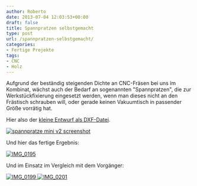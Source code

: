 ```yaml
---
author: Roberto
date: 2013-07-04 12:03:53+00:00
draft: false
title: Spannpratzen selbstgemacht
type: post
url: /spannpratzen-selbstgemacht/
categories:
- Fertige Projekte
tags:
- CNC
- Holz
---
```


Aufgrund der beständig steigenden Dichte an CNC-Fräsen bei uns im Kombinat, wächst auch der Bedarf an sogenannten "Spannpratzen", die zur Werkstückfixierung eingesetzt werden, wenn man dieses nicht an den Frästisch schrauben will, oder gerade keinen Vakuumtisch in passender Größe vorrätig hat.<!-- more -->

Hier also der [kleine Entwurf als DXF-Datei](/wp-content/uploads/2013/06/spannpratze-mini-v2.dxf).

[![spannpratze mini v2 screenshot](/wp-content/uploads/2013/06/spannpratze-mini-v2-screenshot-229x300.png)
](/wp-content/uploads/2013/06/spannpratze-mini-v2-screenshot.png)

Und hier das fertige Ergebnis:

[![IMG_0195](/wp-content/uploads/2013/06/IMG_0195-300x200.jpg)
](/wp-content/uploads/2013/06/IMG_0195.jpg)

Und im Einsatz im Vergleich mit dem Vorgänger:

[![IMG_0199](/wp-content/uploads/2013/06/IMG_0199-300x200.jpg)
](/wp-content/uploads/2013/06/IMG_0199.jpg) [![IMG_0201](/wp-content/uploads/2013/06/IMG_0201-300x200.jpg)
](/wp-content/uploads/2013/06/IMG_0201.jpg)

